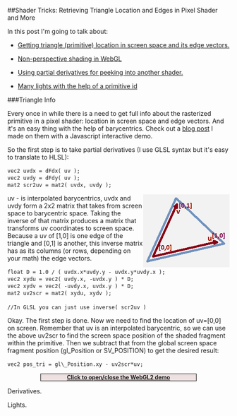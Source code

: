 
##Shader Tricks: Retrieving Triangle Location and Edges in Pixel Shader and More

  In this post I'm going to talk about:

  * [Getting triangle (primitive) location in screen space and its edge vectors.][a]

  * [Non-perspective shading in WebGL][d]

  * [Using partial derivatives for peeking into another shader.][b]

  * [Many lights with the help of a primitive id][c]

<!-- end list -->

  <a name="triangle"></a>

###Triangle Info

  Every once in while there is a need to get full info about the rasterized primitive in a pixel
  shader: location in screen space and edge vectors. And it's an easy thing with the help of 
  barycentrics. Check out a [blog post][bar] I made on them with a Javascript interactive demo.

  So the first step is to take partial derivatives (I use GLSL syntax but it's easy to translate
  to HLSL):

    vec2 uvdx = dFdx( uv );
    vec2 uvdy = dFdy( uv );
    mat2 scr2uv = mat2( uvdx, uvdy );

  <img src="images/barycentric-small.png" align="right"/>

  uv - is interpolated barycentrics, uvdx and uvdy form a 2x2 matrix that takes from screen space
  to barycentric space. Taking the inverse of that matrix produces a matrix that transforms uv
  coordinates to screen space. Because a uv of [1,0] is one edge of the triangle and [0,1] is 
  another, this inverse matrix has as its columns (or rows, depending on your math) the edge
  vectors. 


    float D = 1.0 / ( uvdx.x*uvdy.y - uvdx.y*uvdy.x );
    vec2 xydu = vec2( uvdy.x, -uvdx.y ) * D;
    vec2 xydv = vec2( -uvdy.x, uvdx.y ) * D;
    mat2 uv2scr = mat2( xydu, xydv );

    //In GLSL you can just use inverse( scr2uv )

  Okay. The first step is done. Now we need to find the location of uv=[0,0] on screen. Remember
  that uv is an interpolated barycentric, so we can use the above uv2scr to find the screen space
  position of the shaded fragment within the primitive. Then we subtract that from the global 
  screen space fragment position (gl\_Position or SV\_POSITION) to get the desired result:

    vec2 pos_tri = gl\_Position.xy - uv2scr*uv;

<div class="demo" style="clear:both;width:70%">
  <a href="javascript: void(0)" onclick="demo(0, this)">Click to open/close the WebGL2 demo</a>
</div>

<div class="shader" id="shader0" js="" fn="" style="width: 70%; display: none">
<ul><li class="canvas">Canvas</li><li class="vs">VS</li><li class="ps">PS</li></ul>
<canvas class="canvas"></canvas>
<textarea class="vs" spellcheck="false">
#version 300 es
layout(location=0) in vec2 v_in;
layout(location=1) in vec2 uv_in;
out vec2 uv;
uniform float t;
void main() {
  uv = v_in;
  gl_Position = vec4( vec2( 2.0 * v_in - 1.0 ), 0, 1 );
}
</textarea>
<textarea class="ps" spellcheck="false">
#version 300 es
precision highp float;
in vec2 uv;
uniform float t;
layout(location=0) out vec4 C;
void main() {
  C = vec4( uv.x, uv.y, 1.-uv.x-uv.y, 1 );
}
</textarea>
<button class="reload">Reload</button>
<button class="log">Log</button>
<button class="pause">Pause</button>
</div>


  <a name="derivatives"></a>

  Derivatives.

  <a name="lights"></a>

  Lights.

<div>
  <script src="js/webgl-quad.js"></script>
  <script src="js/webgl.js"></script>
  <script>
    var demo_flag = [0,0,0];
    var demo_js = ["webgl/shader-tricks0.js","",""];
    var demo_div = ["shader0","shader1","shader3"];

    function demo(n,el) {

      if( ! demo_flag[n] ) {
        demo_flag[n] = 1;
        var c = document.querySelector( "div#" + demo_div[n] );
        c.style.display = 'block';
        run_shader( demo_div[n] );
      } else {
        demo_flag[n] = 0;
        stop_shader( demo_div[n] );
        var c = document.querySelector( "div#" + demo_div[n] );
        c.style.display = 'none';
      }

      return undefined;
    }
  </script>

  <style>
    div.demo {
      text-align: center;
      border:1px solid black;
      margin: 5px auto;
      background-color: #ede1e1;
      font-size: 90%;
      font-weight: bold;
    }
  </style>
</div>

  [a]: #triangle
  [b]: #derivatives
  [c]: #lights
  [d]: #noperspective
  [bar]: barycentric.html "Barycentric Coordinates"


